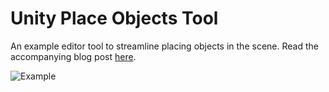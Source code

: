 # Unity Place Objects Tool
An example editor tool to streamline placing objects in the scene. Read the accompanying blog post [here]().

![Example](https://github.com/bzgeb/PlaceObjectsTool/blob/main/Screenshots/PlaceObjectsTool.png)
